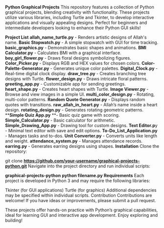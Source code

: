 **Python Graphical Projects**
This repository features a collection of Python graphical projects, blending creativity with functionality. These projects utilize various libraries, including Turtle and Tkinter, to develop interactive applications and visually appealing designs. Perfect for beginners and intermediate developers looking to enhance their Python GUI skills!

**Project List**
**allah_name_turtle.py** - Renders artistic designs of Allah's name.
**Basic Stopwatch.py** - A simple stopwatch with GUI for time tracking.
**basic_graphics.py** - Demonstrates basic shapes and animations.
**BMI Calculator.py** - Calculates BMI with a graphical interface.
**boy_girl_flower.py** - Draws floral designs symbolizing figures.
**Color_Picker.py** - Displays RGB and HEX values for chosen colors.
**Color-Palette-Generator.py** - Generates unique color palettes.
**Digital_Clock.py** - Real-time digital clock display.
**draw_tree.py** - Creates branching tree designs with Turtle.
**flower_design.py** - Draws intricate floral patterns.
**greeting_app.py** - Customizable app for sending greetings.
**heart_shape.py** - Creates heart shapes with Turtle.
**Image Viewer.py** - Browse and view images in a simple UI.
**multi_color_design.py** - Rotating, multi-color patterns.
**Random Quote Generator.py** - Displays random quotes with transitions.
**raw_allah_in_heart.py** - Allah’s name inside a heart design.
**rotating_design.py** - Generates rotating geometric patterns.
****Simple Quiz App.py** **- Basic quiz game with scoring.
**Simple_Calculator.py** - Basic calculator for arithmetic.
**Simple_Drawing_App.py** - Drawing tool for custom designs.
**Text Editor.p**y - Minimal text editor with save and edit options.
**To-Do_List_Application.py** - Manages tasks and to-dos.
**Unit Converter.py** - Converts units like length and weight.
**attendance_system.py** - Manages attendance records.
**earring.py** - Generates earring designs using shapes.
**Installation**
Clone the repository:

git clone **https://github.com/your-username/graphical-projects-python.git**
Navigate into the project directory and run individual scripts:

**graphical-projects-python**
**python filename.py**
**Requirements**
Each project is developed in Python 3 and may require the following libraries:

Tkinter (for GUI applications)
Turtle (for graphics)
Additional dependencies may be specified within individual scripts.
Contribution
Contributions are welcome! If you have ideas or improvements, please submit a pull request.

These projects offer hands-on practice with Python’s graphical capabilities, ideal for learning GUI and interactive app development. Enjoy exploring and building!
